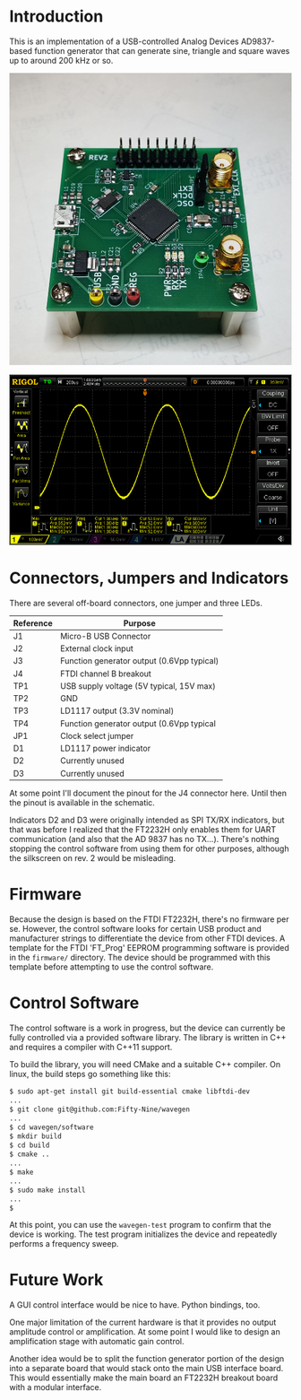 Introduction
============

This is an implementation of a USB-controlled Analog Devices AD9837-based 
function generator that can generate sine, triangle and square waves up to 
around 200 kHz or so.

![Fully assembled Rev. 2 board](https://raw.githubusercontent.com/Fifty-Nine/wavegen/gh-pages/images/rev2-board.jpg)

![Sample output](https://raw.githubusercontent.com/Fifty-Nine/wavegen/gh-pages/images/1khz_sinusoid.png)

Connectors, Jumpers and Indicators
==================================

There are several off-board connectors, one jumper and three
LEDs.

| Reference    | Purpose                                    |
| ------------ | ------------------------------------------ |
| J1           | Micro-B USB Connector                      |
| J2           | External clock input                       |
| J3           | Function generator output (0.6Vpp typical) |
| J4           | FTDI channel B breakout                    |
| TP1          | USB supply voltage (5V typical, 15V max)   |
| TP2          | GND                                        |
| TP3          | LD1117 output (3.3V nominal)               |
| TP4          | Function generator output (0.6Vpp typical  |
| JP1          | Clock select jumper                        |
| D1           | LD1117 power indicator                     |
| D2           | Currently unused                           |
| D3           | Currently unused                           |

At some point I'll document the pinout for the J4 connector here.
Until then the pinout is available in the schematic.

Indicators D2 and D3 were originally intended as SPI TX/RX indicators, but
that was before I realized that the FT2232H only enables them for UART
communication (and also that the AD 9837 has no TX...). There's nothing
stopping the control software from using them for other purposes, although
the silkscreen on rev. 2 would be misleading.

Firmware
========

Because the design is based on the FTDI FT2232H, there's no firmware per se.
However, the control software looks for certain USB product and manufacturer
strings to differentiate the device from other FTDI devices. A template for
the FTDI 'FT_Prog' EEPROM programming software is provided in the `firmware/`
directory. The device should be programmed with this template before attempting
to use the control software.

Control Software
================

The control software is a work in progress, but the device can currently be
fully controlled via a provided software library. The library is written in
C++ and requires a compiler with C++11 support.

To build the library, you will need CMake and a suitable C++ compiler. On
linux, the build steps go something like this:

```
$ sudo apt-get install git build-essential cmake libftdi-dev
...
$ git clone git@github.com:Fifty-Nine/wavegen
...
$ cd wavegen/software
$ mkdir build
$ cd build
$ cmake ..
...
$ make
...
$ sudo make install
...
$
```

At this point, you can use the `wavegen-test` program to confirm that the device
is working. The test program initializes the device and repeatedly performs a
frequency sweep.

Future Work
===========

A GUI control interface would be nice to have. Python bindings, too.

One major limitation of the current hardware is that it provides no output
amplitude control or amplification. At some point I would like to design
an amplification stage with automatic gain control.

Another idea would be to split the function generator portion of the design
into a separate board that would stack onto the main USB interface board. This
would essentially make the main board an FT2232H breakout board with a modular
interface.


